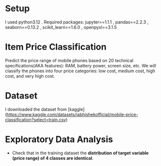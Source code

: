 # Setup
I used python3.12 . Required packages: jupyter==1.1.1 , pandas==2.2.3 , seaborn==0.13.2 , scikit_learn==1.6.0 , openpyxl==3.1.5
# Item Price Classification
Predict the price range of mobile phones based on 20 technical specifications(AKA features): RAM, battery power, screen size, etc. We will classify the phones into four price categories: low cost, medium cost, high cost, and very high cost.

# Dataset
I downloaded the dataset from [kaggle] (https://www.kaggle.com/datasets/iabhishekofficial/mobile-price-classification?select=train.csv)

# Exploratory Data Analysis
* Check that in the training dataset the **distribution of target variable (price range) of 4 classes are identical**.

